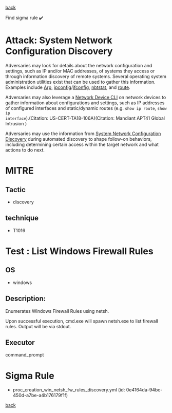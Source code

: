 
[back](../index.md)

Find sigma rule :heavy_check_mark: 

# Attack: System Network Configuration Discovery 

Adversaries may look for details about the network configuration and settings, such as IP and/or MAC addresses, of systems they access or through information discovery of remote systems. Several operating system administration utilities exist that can be used to gather this information. Examples include [Arp](https://attack.mitre.org/software/S0099), [ipconfig](https://attack.mitre.org/software/S0100)/[ifconfig](https://attack.mitre.org/software/S0101), [nbtstat](https://attack.mitre.org/software/S0102), and [route](https://attack.mitre.org/software/S0103).

Adversaries may also leverage a [Network Device CLI](https://attack.mitre.org/techniques/T1059/008) on network devices to gather information about configurations and settings, such as IP addresses of configured interfaces and static/dynamic routes (e.g. <code>show ip route</code>, <code>show ip interface</code>).(Citation: US-CERT-TA18-106A)(Citation: Mandiant APT41 Global Intrusion )

Adversaries may use the information from [System Network Configuration Discovery](https://attack.mitre.org/techniques/T1016) during automated discovery to shape follow-on behaviors, including determining certain access within the target network and what actions to do next. 

# MITRE
## Tactic
  - discovery


## technique
  - T1016


# Test : List Windows Firewall Rules
## OS
  - windows


## Description:
Enumerates Windows Firewall Rules using netsh.

Upon successful execution, cmd.exe will spawn netsh.exe to list firewall rules. Output will be via stdout.


## Executor
command_prompt

# Sigma Rule
 - proc_creation_win_netsh_fw_rules_discovery.yml (id: 0e4164da-94bc-450d-a7be-a4b176179f1f)



[back](../index.md)

